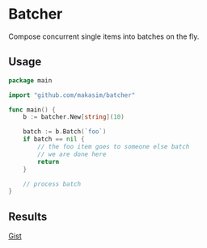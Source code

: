 # Batcher

Compose concurrent single items into batches on the fly. 

## Usage

```go
package main

import "github.com/makasim/batcher"

func main() {
	b := batcher.New[string](10)

	batch := b.Batch(`foo`)
	if batch == nil {
		// the foo item goes to someone else batch
		// we are done here
		return
	}

	// process batch
}
```

## Results

[Gist](https://gist.github.com/makasim/d5c1ffd5fa07e1e95d84e750b18f137e)